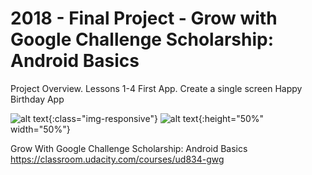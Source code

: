 # 2018 - Final Project - Grow with Google Challenge Scholarship: Android Basics

Project Overview. Lessons 1-4
First App. Create a single screen Happy Birthday App

![alt text](https://github.com/hjtse/Android-HappyBirthdaySingleScreenApp/blob/master/layout-2018-05-10-205621.png){:class="img-responsive"}
![alt text](https://github.com/hjtse/Android-HappyBirthdaySingleScreenApp/blob/master/layout-2018-05-10-205621.png){:height="50%" width="50%"}



Grow With Google Challenge Scholarship: Android Basics
https://classroom.udacity.com/courses/ud834-gwg



